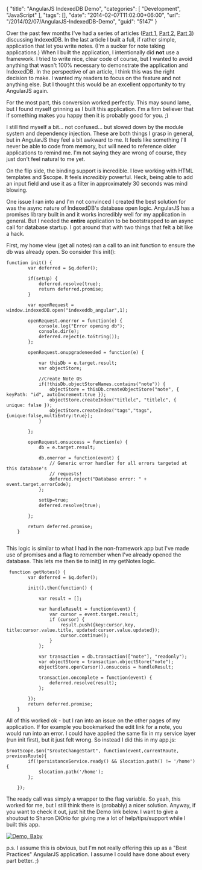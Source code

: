 {
	"title": "AngularJS IndexedDB Demo",
	"categories": [
		"Development",
		"JavaScript"
	],
	"tags": [],
	"date": "2014-02-07T11:02:00+06:00",
	"url": "/2014/02/07/AngularJS-IndexedDB-Demo",
	"guid": "5147"
}

<p>
Over the past few months I've had a series of articles (<a href="http://net.tutsplus.com/tutorials/javascript-ajax/working-with-indexeddb/">Part 1</a>, <a href="http://net.tutsplus.com/tutorials/javascript-ajax/working-with-indexeddb-part-2/">Part 2</a>, <a href="http://net.tutsplus.com/tutorials/javascript-ajax/working-with-indexeddb-part-3/">Part 3</a>) discussing IndexedDB. In the last article I built a full, if rather simple, application that let you write notes. (I'm a sucker for note taking applications.) When I built the application, I intentionally did <strong>not</strong> use a framework. I tried to write nice, clear code of course, but I wanted to avoid anything that wasn't 100% necessary to demonstrate the application and IndexedDB. In the perspective of an article, I think this was the right decision to make. I wanted my readers to focus on the feature and not anything else. But I thought this would be an excellent opportunity to try AngularJS again.
</p>
<!--more-->
<p>
For the most part, this conversion worked perfectly. This may sound lame, but I found myself grinning as I built this application. I'm a firm believer that if something makes you happy then it is probably good for you. ;) 
</p>

<p>
I still find myself a bit... not confused... but slowed down by the module system and dependency injection. These are both things I grasp in general, but in AngularJS they feel a bit awkward to me. It feels like something I'll never be able to code from memory, but will need to reference older applications to remind me. I'm not saying they are wrong of course, they just don't feel natural to me yet. 
</p>

<p>
On the flip side, the binding support is incredible. I love working with HTML templates and $scope. It feels <i>incredibly</i> powerful. Heck, being able to add an input field and use it as a filter in approximately 30 seconds was mind blowing. 
</p>

<p>
One issue I ran into and I'm not convinced I created the best solution for was the async nature of IndexedDB's database open logic. AngularJS has a promises library built in and it works incredibly well for my application in general. But I needed the <strong>entire</strong> application to be bootstrapped to an async call for database startup. I got around that with two things that felt a bit like a hack.
</p>

<p>
First, my home view (get all notes) ran a call to an init function to ensure the db was already open. So consider this init():
</p>

<pre><code class="language-javascript">function init() {
		var deferred = $q.defer();

		if(setUp) {
			deferred.resolve(true);
			return deferred.promise;
		}
		
		var openRequest = window.indexedDB.open("indexeddb_angular",1);
	
		openRequest.onerror = function(e) {
			console.log("Error opening db");
			console.dir(e);
			deferred.reject(e.toString());
		};

		openRequest.onupgradeneeded = function(e) {
	
			var thisDb = e.target.result;
			var objectStore;
			
			//Create Note OS
			if(!thisDb.objectStoreNames.contains("note")) {
				objectStore = thisDb.createObjectStore("note", { keyPath: "id", autoIncrement:true });
				objectStore.createIndex("titlelc", "titlelc", { unique: false });
				objectStore.createIndex("tags","tags", {unique:false,multiEntry:true});
			}
	
		};

		openRequest.onsuccess = function(e) {
			db = e.target.result;
			
			db.onerror = function(event) {
				// Generic error handler for all errors targeted at this database's
				// requests!
				deferred.reject("Database error: " + event.target.errorCode);
			};
	
			setUp=true;
			deferred.resolve(true);
		
		};	

		return deferred.promise;
	}

</code></pre>

<p>
This logic is similar to what I had in the non-framework app but I've made use of promises and a flag to remember when I've already opened the database. This lets me then tie to init() in my getNotes logic.
</p>

<pre><code class="language-javascript">	function getNotes() {
		var deferred = $q.defer();
		
		init().then(function() {

			var result = [];

			var handleResult = function(event) {  
				var cursor = event.target.result;
				if (cursor) {
					result.push({key:cursor.key, title:cursor.value.title, updated:cursor.value.updated});
					cursor.continue();
				}
			};  
			
			var transaction = db.transaction(["note"], "readonly");  
			var objectStore = transaction.objectStore("note");
            objectStore.openCursor().onsuccess = handleResult;

			transaction.oncomplete = function(event) {
				deferred.resolve(result);
			};
		
		});
		return deferred.promise;
	}
</code></pre>

<p>
All of this worked ok - but I ran into an issue on the other pages of my application. If for example you bookmarked the edit link for a note, you would run into an error. I could have applied the same fix in my service layer (run init first), but it just felt wrong. So instead I did this in my app.js:
</p>

<pre><code class="language-javascript">$rootScope.$on("$routeChangeStart", function(event,currentRoute, previousRoute){
		if(!persistanceService.ready() && $location.path() != '/home') {
			$location.path('/home');
		};

	});
</code></pre>

<p>
The ready call was simply a wrapper to the flag variable. So yeah, this worked for me, but I still think there is (probably) a nicer solution. Anyway, if you want to check it out, just hit the Demo link below. I want to give a shoutout to Sharon DiOrio for giving me a lot of help/tips/support while I built this app.
</p>

<p>
<a href="http://www.raymondcamden.com/demos/2014/feb/7/#/home"><img src="http://static.raymondcamden.com/images/icon_128.png" title="Demo, Baby" border="0"></a>  
</p>

<p>
p.s. I assume this is obvious, but I'm not really offering this up as a "Best Practices" AngularJS application. I assume I could have done about every part better. ;)
</p>